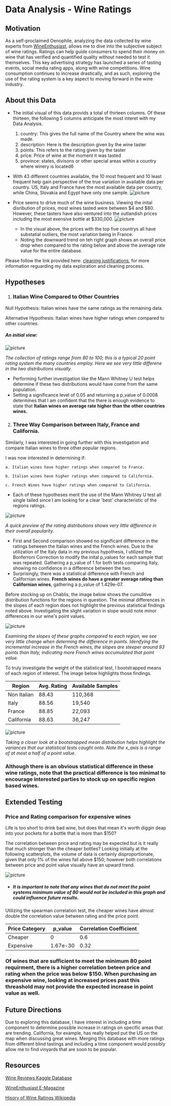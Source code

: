 # Data Analysis - Wine Ratings


## Motivation
As a self-proclaimed Oenophile, analyzing the data collected by wine experts from [WineEnthusiast](https://www.winemag.com/), allows me to dive into the subjective subject of wine ratings. Ratings can help guide consumers to spend their money on wine that has verified and quantified quality without needed to test it themselves. This key advertising strategy has launched a series of tasting events, social media rating apps, along with wine competitions. Wine consumption continues to increase drastically, and as such, exploring the use of the rating system is a key aspect to moving forward in the wine industry. 

## About this Data
* The initial visual of this data provids a total of thirteen columns. Of these thirteen, the following 5 columns anticipate the most interet with my Data Analysis. 
    1. country: This gives the full name of the Country where the wine was made.
    2. description: Here is the description given by the wine taster
    3. points: This refers to the rating given by the taster
    4. price: Price of wine at the moment it was tasted
    5. province: states, divisons or other special areas within a country where winery is located6

* With 43 different countries available, the 10 most frequent and 10 least frequent help gain perspective of the true variation in available data per country. US, Italy and France have the most available data per country, while China, Slovakia and Egypt have only one sample. 
![picture](images/top_least_rated_bar.png)


* Price seems to drive much of the wine business. Viewing the inital disribution of prices, most wines tasted were between $4 and $80. However, these tasters have also ventured into the outlandish prices including the most exensive bottle at $330,000. 
![picture](images/price_box.png)
    * In the visual above, the prices with the top five countrys all have substatial outliers, the most variation being in France. 
    * Noting the downward trend on teh right graph shows an overall price drop when compared to the rating below and above the average rate value for the entire database. 


Please follow the link provided here: <a href = "https://github.com/hberginc/wine_ratings/blob/master/src/cleaning_justification.md">cleaning justifications</a>, for more information reguarding my data exploration and cleaning process. 


## Hypotheses

1.  ### Italian Wine Compared to Other Countries
Null Hypothesis: Italian wines have the same ratings as the remaining data. 

Alternative Hypothesis: Italian wines have higher ratings when compared to other countries. 

##### An initial view: 

![picture](images/Italy_Other_bar.png)

 *The collection of ratings range from 80 to 100; this is a typical 20 point rating system the many countries employ. Here we see very little differene in the two distributions visually.*

 * Performing further investigation like the Mann Whitney U test helps determine if these two distributions would have come from the same population.  
 * Setting a significance level of 0.05 and returning a p_value of 0.0008 determines that I am confident that the there is enough evidence to state that **Italian wines on average rate higher than the other countries wines.**


2. ### Three Way Comparison between Italy, France and California. 
Similarly, I was interested in going further with this investigation and compare Italian wines to three other popular regions. 

I was now interested in determining if:

    a. Italian wines have higher ratings when compared to France.

    b. Italian wines have higher ratings when compared to California.

    c. French Wines have higher ratings when compared to California. 

* Each of these hypotheses merit the use of the Mann Whitney U test all single tailed since I am looking for a clear 'best' characteristic of the regions ratings.


![picture](images/bar_dist.png)

*A quick preview of the rating distributions shows very little difference in their overall popularity.* 


 * First and Second comparison showed no significant difference in the ratings between the Italian wines and the French wines. Due to the utilization of the Italy data in my previous hypothesis, I utilized the Bonferroni Correction to modify the inital p_values for each sample that was repeated. Gathering a p_value of 1 for both tests comparing Italy, showing no confidence in a difference between the two. 
 * Surprisingly, there was a statistical difference with French and Californian wines. **French wines do have a greater average rating than Californian wines**, gathering a p_value of 1.429e-07. 


Before stocking up on Chablis, the image below shows the cumulitive distribution functions for the regions in question. The minimal differences in the slopes of each region does not highlight the previous statistical findings noted above. Investigating the slight variation in slope would note minor differences in our wine's point values. 

![picture](images/side_by_side_cdf.png)

*Examining the slopes of these graphs compared to each region, we see very little change when determing the difference in points. Idenifying the incremental increase in the French wines, the slopes are steeper around 93 points than Italy, indicating more French wines accumulated that point value.* 

To truly investigate the weight of the statistical test, I bootstrapped means of each region of interest. The image below highlights those findings. 
    

Region  | Avg. Rating   | Available Samples
------- | ------------- | ------------------
Non Italian | 88.43 |  110,368
Italy | 88.56 | 19,540
France | 88.85 | 22,093
California | 88.63 | 36,247 

![picture](images/bootstrap_sidebysidehist.png)

*Taking a closer look at a bootstrapped mean distribution helps highlight the variances that our statistical tests caught onto. Note the x_axis is a range  of at most a half of a point value.*



### **Although there is an obvious statistical difference in these wine ratings, note that the practical difference is too minimal to encourage interested parties to stock up on specific region based wines.**


## Extended Testing

### Price and Rating comparison for expensive wines

Life is too short to drink bad wine, but does that mean it's worth diggin deap into your pockets for a bottle that is more than $150? 

The correlation between price and rating may be expected but is it really that much stronger than the cheaper bottles? Looking initially at the following scatterplots, the volume of data is certainly disproportionate, given that only 1% of the wines fall above $150; however both correlations between price and point value visually have an upward trend. 

![picture](images/price_scatter.png)

* ##### It is important to note that any wines that do not meet the point systems minimum value of 80 would not be included in this graph and could influence future results. 

Utilizing the spearman correlation test, the cheaper wines have almost double the correlation value between rating and the price point. 


Price Category  | p_value |  Correlation Coefficient
--------------- | --------- | -------------------------
Cheaper | 0 | 0.6
Expensive | 1.67e-30 | 0.32 


### Of wines that are sufficient to meet the minimum 80 point requirment, **there is a higher correlation beteen price and rating when the price was below $150.** When purchasing an expensive wine, looking at increased prices past this threashold may not provide the expected increase in point value as well.

## Future Directions

Due to exploring this database, I have interest in including a time component to determine possible increase in ratings on specific areas that are trending. California, for example, has really helped put the US on the map when discussing great wines. Merging this database with more ratings from different blind tastings and including a time component would possibly allow me to find vinyards that are soon to be popular. 


## Resources
[Wine Reviews Kaggle Database](https://www.kaggle.com/zynicide/wine-reviews)

[WineEnthusiast E-Magazine](https://www.winemag.com/)

[Hisory of Wine Ratings Wikipedia](https://en.wikipedia.org/wiki/Wine_rating#History)